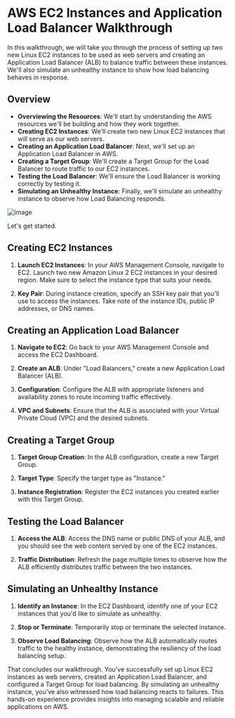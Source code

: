 # AWS EC2 Instances and Application Load Balancer Walkthrough

In this walkthrough, we will take you through the process of setting up two new Linux EC2 instances to be used as web servers and creating an Application Load Balancer (ALB) to balance traffic between these instances. We'll also simulate an unhealthy instance to show how load balancing behaves in response.

## Overview

- **Overviewing the Resources**: We'll start by understanding the AWS resources we'll be building and how they work together.
- **Creating EC2 Instances**: We'll create two new Linux EC2 instances that will serve as our web servers.
- **Creating an Application Load Balancer**: Next, we'll set up an Application Load Balancer in AWS.
- **Creating a Target Group**: We'll create a Target Group for the Load Balancer to route traffic to our EC2 instances.
- **Testing the Load Balancer**: We'll ensure the Load Balancer is working correctly by testing it.
- **Simulating an Unhealthy Instance**: Finally, we'll simulate an unhealthy instance to observe how Load Balancing responds.

![image](https://github.com/ShaySabah/AWS-EC2-Instances-and-Application-Load-Balancer/assets/139687184/856f454f-1d9f-4b22-8c3e-b32a4bbcca3b)


Let's get started.

## Creating EC2 Instances

1. **Launch EC2 Instances**: In your AWS Management Console, navigate to EC2. Launch two new Amazon Linux 2 EC2 instances in your desired region. Make sure to select the instance type that suits your needs.

2. **Key Pair**: During instance creation, specify an SSH key pair that you'll use to access the instances. Take note of the instance IDs, public IP addresses, or DNS names.

## Creating an Application Load Balancer

1. **Navigate to EC2**: Go back to your AWS Management Console and access the EC2 Dashboard.

2. **Create an ALB**: Under "Load Balancers," create a new Application Load Balancer (ALB).

3. **Configuration**: Configure the ALB with appropriate listeners and availability zones to route incoming traffic effectively.

4. **VPC and Subnets**: Ensure that the ALB is associated with your Virtual Private Cloud (VPC) and the desired subnets.

## Creating a Target Group

1. **Target Group Creation**: In the ALB configuration, create a new Target Group.

2. **Target Type**: Specify the target type as "Instance."

3. **Instance Registration**: Register the EC2 instances you created earlier with this Target Group.

## Testing the Load Balancer

1. **Access the ALB**: Access the DNS name or public DNS of your ALB, and you should see the web content served by one of the EC2 instances.

2. **Traffic Distribution**: Refresh the page multiple times to observe how the ALB efficiently distributes traffic between the two instances.

## Simulating an Unhealthy Instance

1. **Identify an Instance**: In the EC2 Dashboard, identify one of your EC2 instances that you'd like to simulate as unhealthy.

2. **Stop or Terminate**: Temporarily stop or terminate the selected instance.

3. **Observe Load Balancing**: Observe how the ALB automatically routes traffic to the healthy instance, demonstrating the resiliency of the load balancing setup.

That concludes our walkthrough. You've successfully set up Linux EC2 instances as web servers, created an Application Load Balancer, and configured a Target Group for load balancing. By simulating an unhealthy instance, you've also witnessed how load balancing reacts to failures. This hands-on experience provides insights into managing scalable and reliable applications on AWS.
